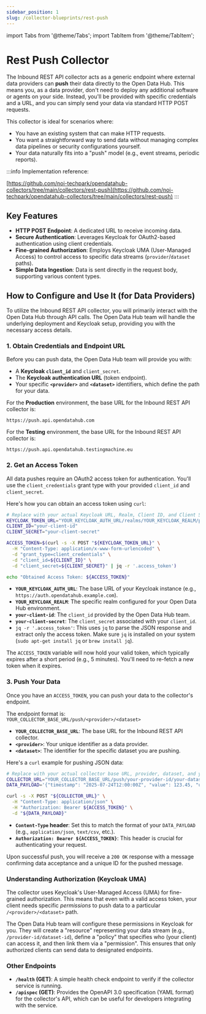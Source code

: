 ```yaml
---
sidebar_position: 1
slug: /collector-blueprints/rest-push
---
```


import Tabs from '@theme/Tabs';
import TabItem from '@theme/TabItem';


# Rest Push Collector

The Inbound REST API collector acts as a generic endpoint where external data providers can **push** their data directly to the Open Data Hub. This means you, as a data provider, don't need to deploy any additional software or agents on your side. Instead, you'll be provided with specific credentials and a URL, and you can simply send your data via standard HTTP POST requests.

This collector is ideal for scenarios where:
* You have an existing system that can make HTTP requests.
* You want a straightforward way to send data without managing complex data pipelines or security configurations yourself.
* Your data naturally fits into a "push" model (e.g., event streams, periodic reports).

:::info
Implementation reference: 

[https://github.com/noi-techpark/opendatahub-collectors/tree/main/collectors/rest-push](https://github.com/noi-techpark/opendatahub-collectors/tree/main/collectors/rest-push)
:::

## Key Features

* **HTTP POST Endpoint**: A dedicated URL to receive incoming data.
* **Secure Authentication**: Leverages Keycloak for OAuth2-based authentication using client credentials.
* **Fine-grained Authorization**: Employs Keycloak UMA (User-Managed Access) to control access to specific data streams (`provider`/`dataset` paths).
* **Simple Data Ingestion**: Data is sent directly in the request body, supporting various content types.

## How to Configure and Use It (for Data Providers)

To utilize the Inbound REST API collector, you will primarily interact with the Open Data Hub through API calls. The Open Data Hub team will handle the underlying deployment and Keycloak setup, providing you with the necessary access details.

### 1. Obtain Credentials and Endpoint URL

Before you can push data, the Open Data Hub team will provide you with:
* A **Keycloak `client_id`** and `client_secret`.
* The **Keycloak authentication URL** (token endpoint).
* Your specific **`<provider>`** and **`<dataset>`** identifiers, which define the path for your data.

<Tabs>
<TabItem value="production" label="Production Environment">

For the **Production** environment, the base URL for the Inbound REST API collector is:

`https://push.api.opendatahub.com`

</TabItem>
<TabItem value="testing" label="Testing Environment">

For the **Testing** environment, the base URL for the Inbound REST API collector is:

`https://push.api.opendatahub.testingmachine.eu`

</TabItem>
</Tabs>

### 2. Get an Access Token

All data pushes require an OAuth2 access token for authentication. You'll use the `client_credentials` grant type with your provided `client_id` and `client_secret`.

Here's how you can obtain an access token using `curl`:

```bash
# Replace with your actual Keycloak URL, Realm, Client ID, and Client Secret
KEYCLOAK_TOKEN_URL="YOUR_KEYCLOAK_AUTH_URL/realms/YOUR_KEYCLOAK_REALM/protocol/openid-connect/token"
CLIENT_ID="your-client-id"
CLIENT_SECRET="your-client-secret"

ACCESS_TOKEN=$(curl -s -X POST "${KEYCLOAK_TOKEN_URL}" \
  -H "Content-Type: application/x-www-form-urlencoded" \
  -d "grant_type=client_credentials" \
  -d "client_id=${CLIENT_ID}" \
  -d "client_secret=${CLIENT_SECRET}" | jq -r '.access_token')

echo "Obtained Access Token: ${ACCESS_TOKEN}"
````

  * **`YOUR_KEYCLOAK_AUTH_URL`**: The base URL of your Keycloak instance (e.g., `https://auth.opendatahub.example.com`).
  * **`YOUR_KEYCLOAK_REALM`**: The specific realm configured for your Open Data Hub environment.
  * **`your-client-id`**: The `client_id` provided by the Open Data Hub team.
  * **`your-client-secret`**: The `client_secret` associated with your `client_id`.
  * `jq -r '.access_token'`: This uses `jq` to parse the JSON response and extract only the access token. Make sure `jq` is installed on your system (`sudo apt-get install jq` or `brew install jq`).

The `ACCESS_TOKEN` variable will now hold your valid token, which typically expires after a short period (e.g., 5 minutes). You'll need to re-fetch a new token when it expires.

### 3. Push Your Data

Once you have an `ACCESS_TOKEN`, you can push your data to the collector's endpoint.

The endpoint format is:
`YOUR_COLLECTOR_BASE_URL/push/<provider>/<dataset>`

  * **`YOUR_COLLECTOR_BASE_URL`**: The base URL for the Inbound REST API collector.
  * **`<provider>`**: Your unique identifier as a data provider.
  * **`<dataset>`**: The identifier for the specific dataset you are pushing.

Here's a `curl` example for pushing JSON data:

```bash
# Replace with your actual collector base URL, provider, dataset, and your JSON payload
COLLECTOR_URL="YOUR_COLLECTOR_BASE_URL/push/your-provider-id/your-dataset-id"
DATA_PAYLOAD='{"timestamp": "2025-07-24T12:00:00Z", "value": 123.45, "unit": "°C"}'

curl -s -X POST "${COLLECTOR_URL}" \
  -H "Content-Type: application/json" \
  -H "Authorization: Bearer ${ACCESS_TOKEN}" \
  -d "${DATA_PAYLOAD}"
```

  * **`Content-Type` header**: Set this to match the format of your `DATA_PAYLOAD` (e.g., `application/json`, `text/csv`, etc.).
  * **`Authorization: Bearer ${ACCESS_TOKEN}`**: This header is crucial for authenticating your request.

Upon successful push, you will receive a `200 OK` response with a message confirming data acceptance and a unique ID for the pushed message.

### Understanding Authorization (Keycloak UMA)

The collector uses Keycloak's User-Managed Access (UMA) for fine-grained authorization. This means that even with a valid access token, your client needs specific *permissions* to push data to a particular `/<provider>/<dataset>` path.

The Open Data Hub team will configure these permissions in Keycloak for you. They will create a "resource" representing your data stream (e.g., `/provider-id/dataset-id`), define a "policy" that specifies who (your client) can access it, and then link them via a "permission". This ensures that only authorized clients can send data to designated endpoints.

### Other Endpoints

  * **`/health` (GET)**: A simple health check endpoint to verify if the collector service is running.
  * **`/apispec` (GET)**: Provides the OpenAPI 3.0 specification (YAML format) for the collector's API, which can be useful for developers integrating with the service.
